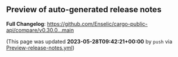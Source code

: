 ## Preview of auto-generated release notes
<!-- Release notes generated using configuration in .github/release.yml at main -->



**Full Changelog**: https://github.com/Enselic/cargo-public-api/compare/v0.30.0...main


(This page was updated **2023-05-28T09:42:21+00:00** by `push` via [Preview-release-notes.yml](https://github.com/Enselic/cargo-public-api/actions/runs/5103597055))
